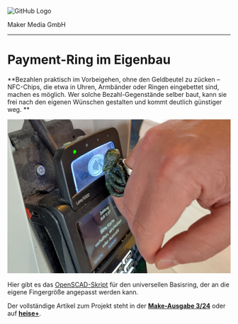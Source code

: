 ![GitHub Logo](http://www.heise.de/make/icons/make_logo.png)

Maker Media GmbH

***

# Payment-Ring im Eigenbau

**Bezahlen praktisch im Vorbeigehen, ohne den Geldbeutel zu zücken – NFC-Chips, die etwa in Uhren, Armbänder oder Ringen eingebettet sind, machen es möglich. Wer solche Bezahl-Gegenstände selber baut, kann sie frei nach den eigenen Wünschen gestalten und kommt deutlich günstiger weg. **

![Aufmacherbild aus dem Heft](./doc/Aufmacher.JPG)

Hier gibt es das [OpenSCAD-Skript](./src/Basisring.scad) für den universellen Basisring, der an die eigene Fingergröße angepasst werden kann.

Der vollständige Artikel zum Projekt steht in der **[Make-Ausgabe 3/24](https://www.heise.de/select/make/2024/3/2406816333194677299)** oder auf **[heise+](https://www.heise.de/make/)**.